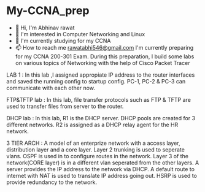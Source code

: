# My-CCNA_prep
- 👋 Hi, I'm Abhinav rawat 
- 👀 I'm interested in Computer Networking and Linux 
- 🌱 I'm currently studying for my CCNA 
- 📫 How to reach me rawatabhi546@gmail.com
I'm currently preparing for my CCNA 200-301 Exam. During this preparation, I build some labs on various topics of Networking with the help of Cisco Packet Tracer


LAB 1 : In this lab ,I assigned appropiate IP address to the router interfaces and saved the running config to startup config. PC-1, PC-2 & PC-3 can communicate with each other now.

FTP&TFTP lab : In this lab, file transfer protocols such as FTP & TFTP are used to transfer files from server to the router.

DHCP lab : In this lab, R1 is the DHCP server. DHCP pools are created for 3 different networks. R2 is assigned as a DHCP relay agent for the HR network.   


3 TIER ARCH : A model of an enterprize network with a access layer, distribution layer and a core layer. Layer 2 trunking is used to seperate vlans. OSPF is used in to configure routes in the network. Layer 3 of the network(CORE layer) is in a different vlan seperated from the other layers. A server provides the IP address to the network via DHCP. A default route to internet with NAT is used to translate IP address going out. HSRP is used to provide redundancy to the network.
